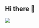 ## Hi there 👋
![](https://skillicons.dev/icons?i=html,css,js,jquery,typescript,react,vue,next,python,php,laravel,vscode,phpstorm)
<!--
**soh-github/soh-github** is a ✨ _special_ ✨ repository because its `README.md` (this file) appears on your GitHub profile.

Here are some ideas to get you started:

- 🔭 I’m currently working on ...
- 🌱 I’m currently learning ...
- 👯 I’m looking to collaborate on ...
- 🤔 I’m looking for help with ...
- 💬 Ask me about ...
- 📫 How to reach me: ...
- 😄 Pronouns: ...
- ⚡ Fun fact: ...






[![GitHub stats](https://github-readme-stats.vercel.app/api?username=soh-github&show_icons=true)](https://github.com/soh-github/github-readme-stats)
-->
